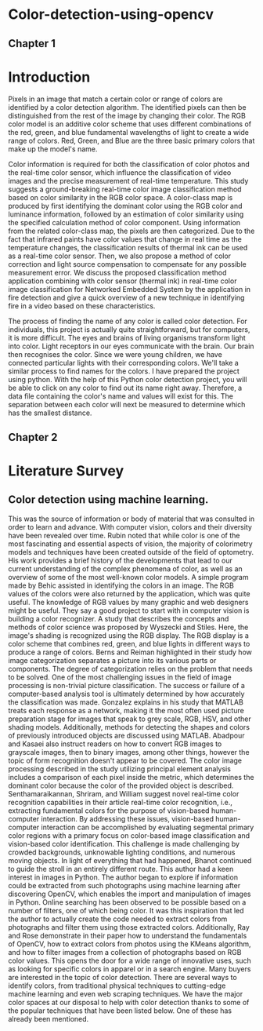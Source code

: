 # Color-detection-using-opencv
## Chapter 1
# Introduction 

Pixels in an image that match a certain color or range of colors are identified by a color detection algorithm. The identified pixels can then be distinguished from the rest of the image by changing their color.
The RGB color model is an additive color scheme that uses different combinations of the red, green, and blue fundamental wavelengths of light to create a wide range of colors. Red, Green, and Blue are the three basic primary colors that make up the model's name.
 
Color information is required for both the classification of color photos and the real-time color sensor, which influence the classification of video images and the precise measurement of real-time temperature. This study suggests a ground-breaking real-time color image classification method based on color similarity in the RGB color space. A color-class map is produced by first identifying the dominant color using the RGB color and luminance information, followed by an estimation of color similarity using the specified calculation method of color component. Using information from the related color-class map, the pixels are then categorized. Due to the fact that infrared paints have color values that change in real time as the temperature changes, the classification results of thermal ink can be used as a real-time color sensor. Then, we also propose a method of color correction and light source compensation to compensate for any possible measurement error. We discuss the proposed classification method application combining with color sensor (thermal ink) in real-time color image classification for Networked Embedded System by the application in fire detection and give a quick overview of a new technique in identifying fire in a video based on these characteristics.

 

The process of finding the name of any color is called color detection. For individuals, this project is actually quite straightforward, but for computers, it is more difficult. The eyes and brains of living organisms transform light into color. Light receptors in our eyes communicate with the brain. Our brain then recognises the color. Since we were young children, we have connected particular lights with their corresponding colors. We'll take a similar process to find names for the colors. I have prepared the project using python. With the help of this Python color detection project, you will be able to click on any color to find out its name right away. Therefore, a data file containing the color's name and values will exist for this. The separation between each color will next be measured to determine which has the smallest distance.










## Chapter 2
# Literature Survey
## Color detection using machine learning.
This was the source of information or body of material that was consulted in order to learn and advance.
With computer vision, colors and their diversity have been revealed over time. Rubin noted that while color is one of the most fascinating and essential aspects of vision, the majority of colorimetry models and techniques have been created outside of the field of optometry. His work provides a brief history of the developments that lead to our current understanding of the complex phenomena of color, as well as an overview of some of the most well-known color models. A simple program made by Behic assisted in identifying the colors in an image. The RGB values of the colors were also returned by the application, which was quite useful. The knowledge of RGB values by many graphic and web designers might be useful. They say a good project to start with in computer vision is building a color recognizer. A study that describes the concepts and methods of color science was proposed by Wyszecki and Stiles. Here, the image's shading is recognized using the RGB display. The RGB display is a color scheme that combines red, green, and blue lights in different ways to produce a range of colors. Berns and Reiman highlighted in their study how image categorization separates a picture into its various parts or components. The degree of categorization relies on the problem that needs to be solved. One of the most challenging issues in the field of image processing is non-trivial picture classification. The success or failure of a computer-based analysis tool is ultimately determined by how accurately the classification was made. Gonzalez explains in his study that MATLAB treats each response as a network, making it the most often used picture preparation stage for images that speak to grey scale, RGB, HSV, and other shading models. Additionally, methods for detecting the shapes and colors of previously introduced objects are discussed using MATLAB. Abadpour and Kasaei also instruct readers on how to convert RGB images to grayscale images, then to binary images, among other things, however the topic of form recognition doesn't appear to be covered. The color image processing described in the study utilizing principal element analysis includes a comparison of each pixel inside the metric, which determines the dominant color because the color of the provided object is described. Senthamaraikannan, Shriram, and William suggest novel real-time color recognition capabilities in their article real-time color recognition, i.e., extracting fundamental colors for the purpose of vision-based human-computer interaction. By addressing these issues, vision-based human-computer interaction can be accomplished by evaluating segmental primary color regions with a primary focus on color-based image classification and vision-based color identification. This challenge is made challenging by crowded backgrounds, unknowable lighting conditions, and numerous moving objects. In light of everything that had happened, Bhanot continued to guide the stroll in an entirely different route. This author had a keen interest in images in Python. The author began to explore if information could be extracted from such photographs using machine learning after discovering OpenCV, which enables the import and manipulation of images in Python. Online searching has been observed to be possible based on a number of filters, one of which being color. It was this inspiration that led the author to actually create the code needed to extract colors from photographs and filter them using those extracted colors.  Additionally, Ray and Rose demonstrate in their paper how to understand the fundamentals of OpenCV, how to extract colors from photos using the KMeans algorithm, and how to filter images from a collection of photographs based on RGB color values. This opens the door for a wide range of innovative uses, such as looking for specific colors in apparel or in a search engine. Many buyers are interested in the topic of color detection. There are several ways to identify colors, from traditional physical techniques to cutting-edge machine learning and even web scraping techniques. We have the major color spaces at our disposal to help with color detection thanks to some of the popular techniques that have been listed below. One of these has already been mentioned.
